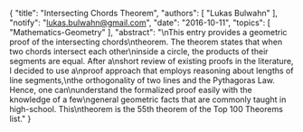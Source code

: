 {
    "title": "Intersecting Chords Theorem",
    "authors": [
        "Lukas Bulwahn"
    ],
    "notify": "lukas.bulwahn@gmail.com",
    "date": "2016-10-11",
    "topics": [
        "Mathematics-Geometry"
    ],
    "abstract": "\nThis entry provides a geometric proof of the intersecting chords\ntheorem. The theorem states that when two chords intersect each other\ninside a circle, the products of their segments are equal.  After a\nshort review of existing proofs in the literature, I decided to use a\nproof approach that employs reasoning about lengths of line segments,\nthe orthogonality of two lines and the Pythagoras Law. Hence, one can\nunderstand the formalized proof easily with the knowledge of a few\ngeneral geometric facts that are commonly taught in high-school.  This\ntheorem is the 55th theorem of the Top 100 Theorems list."
}